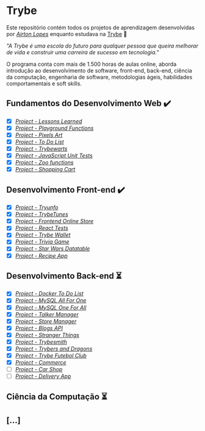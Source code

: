 # Trybe

Este repositório contém todos os projetos de aprendizagem desenvolvidas por _[Airton Lopes](https://www.linkedin.com/in/airtonl/)_ enquanto estudava na [Trybe](https://www.betrybe.com/) :rocket:

_"A Trybe é uma escola do futuro para qualquer pessoa que queira melhorar de vida e construir uma carreira de sucesso em tecnologia."_

O programa conta com mais de 1.500 horas de aulas online, aborda introdução ao desenvolvimento de software, front-end, back-end, ciência da computação, engenharia de software, metodologias ágeis, habilidades comportamentais e soft skills.

## Fundamentos do Desenvolvimento Web :heavy_check_mark:

- [x] _[Project - Lessons Learned]()_
- [x] _[Project - Playground Functions]()_
- [x] _[Project - Pixels Art]()_
- [x] _[Project - To Do List]()_
- [x] _[Project - Trybewarts]()_
- [x] _[Project - JavaScript Unit Tests]()_
- [x] _[Project - Zoo functions]()_
- [x] _[Project - Shopping Cart]()_

## Desenvolvimento Front-end :heavy_check_mark:

- [x] _[Project - Tryunfo]()_
- [x] _[Project - TrybeTunes]()_
- [x] _[Project - Frontend Online Store]()_
- [x] _[Project - React Tests]()_
- [x] _[Project - Trybe Wallet]()_
- [x] _[Project - Trivia Game]()_
- [x] _[Project - Star Wars Datatable]()_
- [x] _[Project - Recipe App]()_

## Desenvolvimento Back-end :hourglass_flowing_sand:

- [x] _[Project - Docker To Do List]()_
- [x] _[Project - MySQL All For One]()_
- [x] _[Project - MySQL One For All]()_
- [x] _[Project - Talker Manager]()_
- [x] _[Project - Store Manager]()_
- [x] _[Project - Blogs API](https://github.com/AirtonL/trybe-project-blogs-api)_
- [x] _[Project - Stranger Things]()_
- [x] _[Project - Trybesmith](https://github.com/AirtonL/project-trybesmith)_
- [X] _[Project - Trybers and Dragons]()_
- [X] _[Project - Trybe Futebol Club](https://github.com/AirtonL/Trybe-Futebol-Club)_
- [X] _[Project - Commerce]()_
- [ ] _[Project - Car Shop]()_
- [ ] _[Project - Delivery App]()_

## Ciência da Computação :hourglass_flowing_sand:

## [...]
